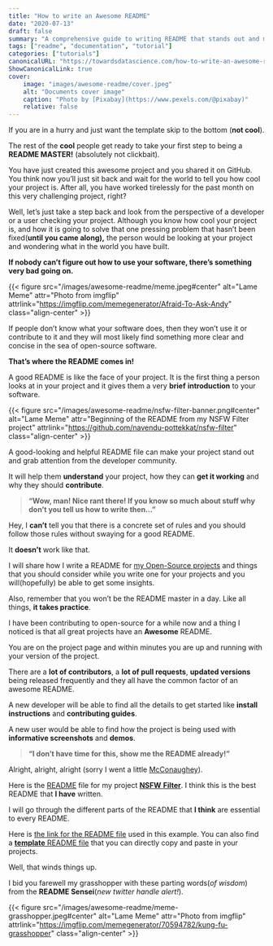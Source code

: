```yaml
---
title: "How to write an Awesome README"
date: "2020-07-13"
draft: false
summary: "A comprehensive guide to writing README that stands out and makes people go WOW!"
tags: ["readme", "documentation", "tutorial"]
categories: ["tutorials"]
canonicalURL: "https://towardsdatascience.com/how-to-write-an-awesome-readme-68bf4be91f8b"
ShowCanonicalLink: true
cover:
    image: "images/awesome-readme/cover.jpeg"
    alt: "Documents cover image"
    caption: "Photo by [Pixabay](https://www.pexels.com/@pixabay)"
    relative: false
---
```


If you are in a hurry and just want the template skip to the bottom (**not cool**).

The rest of the **cool** people get ready to take your first step to being a **README MASTER!** (absolutely not clickbait).

You have just created this awesome project and you shared it on GitHub. You think now you’ll just sit back and wait for the world to tell you how cool your project is. After all, you have worked tirelessly for the past month on this very challenging project, right?

Well, let’s just take a step back and look from the perspective of a developer or a user checking your project. Although you know how cool your project is, and how it is going to solve that one pressing problem that hasn’t been fixed(**until you came along),** the person would be looking at your project and wondering what in the world you have built.

**If nobody can’t figure out how to use your software, there’s something very bad going on.**

{{< figure src="/images/awesome-readme/meme.jpeg#center" alt="Lame Meme" attr="Photo from imgflip" attrlink="https://imgflip.com/memegenerator/Afraid-To-Ask-Andy" class="align-center" >}}

If people don’t know what your software does, then they won’t use it or contribute to it and they will most likely find something more clear and concise in the sea of open-source software.

**That’s where the README comes in!**

A good README is like the face of your project. It is the first thing a person looks at in your project and it gives them a very **brief** **introduction** to your software.

{{< figure src="/images/awesome-readme/nsfw-filter-banner.png#center" alt="Lame Meme" attr="Beginning of the README from my NSFW Filter project" attrlink="https://github.com/navendu-pottekkat/nsfw-filter" class="align-center" >}}

A good-looking and helpful README file can make your project stand out and grab attention from the developer community.

It will help them **understand** your project, how they can **get it working** and why they should **contribute**.

> **“Wow, man! Nice rant there! If you know so much about stuff why don’t you tell us how to write then…”**

Hey, I **can’t** tell you that there is a concrete set of rules and you should follow those rules without swaying for a good README.

It **doesn’t** work like that.

I will share how I write a README for [my Open-Source projects](https://github.com/navendu-pottekkat) and things that you should consider while you write one for your projects and you will(hopefully) be able to get some insights.

Also, remember that you won’t be the README master in a day. Like all things, **it takes practice**.

I have been contributing to open-source for a while now and a thing I noticed is that all great projects have an **Awesome** README.

You are on the project page and within minutes you are up and running with your version of the project.

There are a **lot of contributors**, a **lot of pull requests**, **updated versions** being released frequently and they all have the common factor of an awesome README.

A new developer will be able to find all the details to get started like **install instructions** and **contributing guides**.

A new user would be able to find how the project is being used with **informative screenshots** and **demos**.

> **“I don’t have time for this, show me the README already!”**

Alright, alright, alright (sorry I went a little [McConaughey](https://www.google.com/search?gs_ssp=eJzj4tTP1Tcwys1KMzJg9BLOTSwpyUgtV8hNTs7PSyxNz0itBACjJwrr&q=matthew+mcconaughey&oq=mathew+mac&aqs=chrome.1.69i57j46l2j0l4.4760j0j7&sourceid=chrome&ie=UTF-8)).

Here is the [README](https://github.com/navendu-pottekkat/nsfw-filter/blob/master/README.md) file for my project [**NSFW** **Filter**](https://github.com/navendu-pottekkat/nsfw-filter). I think this is the best README that **I have** written.

I will go through the different parts of the README that **I think** are essential to every README.

Here is [the link for the README file](https://github.com/navendu-pottekkat/awesome-readme/tree/master) used in this example. You can also find a [**template** README file](https://github.com/navendu-pottekkat/awesome-readme/blob/master/README-template.md) that you can directly copy and paste in your projects.

Well, that winds things up.

I bid you farewell my grasshopper with these parting words(_of wisdom_) from the **README Sensei**(_new twitter handle alert!_).

{{< figure src="/images/awesome-readme/meme-grasshopper.jpeg#center" alt="Lame Meme" attr="Photo from imgflip" attrlink="https://imgflip.com/memegenerator/70594782/kung-fu-grasshopper" class="align-center" >}}
